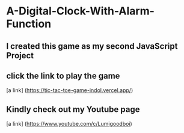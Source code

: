 # A-Digital-Clock-With-Alarm-Function
## I created this game as my second JavaScript Project
## click the link to play the game
[a link] (https://tic-tac-toe-game-indol.vercel.app/)
## Kindly check out my Youtube page
[a link] (https://www.youtube.com/c/Lumigoodboi)
